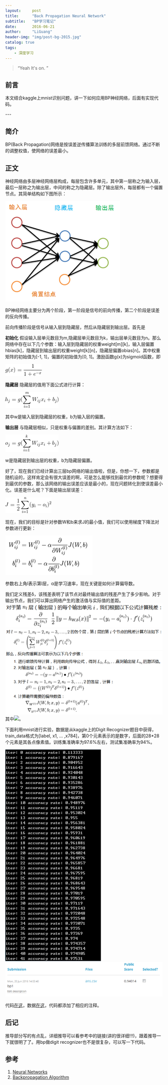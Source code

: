 ```yaml
---
layout:     post
title:      "Back Propagation Neural Network"
subtitle:   "BP学习笔记"
date:       2016-06-21
author:     "LiGuang"
header-img: "img/post-bg-2015.jpg"
catalog: true
tags:
    - 深度学习
---
```


> “Yeah It's on. ”


## 前言

本文结合kaggle上mnist识别问题，讲一下如何应用BP神经网络，后面有实现代码。
<p id = "build"></p>
---

## 简介
BP(Back Propagation)网络是按误差逆传播算法训练的多层前馈网络。通过不断的调整权值，使网络的误差最小。
## 正文
神经网络由多层神经网络层构成，每层包含许多单元，其中第一层称之为输入层，最后一层称之为输出层，中间的称之为隐藏层。除了输出层外，每层都有一个偏置节点。其简单结构如下图所示：

![](https://raw.githubusercontent.com/CoolIceFire/CoolIceFire.github.io/master/img/20160620/001.png)

BP神经网络主要分为两个阶段，第一阶段是信号的前向传播，第二个阶段是误差的反向传播。

前向传播阶段是信号从输入层到隐藏层，然后从隐藏层到输出层。首先是

**初始化**
假设输入层单元数目为m,隐藏层单元数目为k，输出层单元数目为n。那么网络中存在以下几个参数：输入层到隐藏层的权重weight[m][k]，输入层偏置hbias[k]，隐藏层到输出层的权重weight[k][n]，隐藏层偏置obias[n]。其中权重矩阵的初始值为[-1, 1]，偏置的初始值为[0, 1]。激励函数g(x)为sigmoid函数，即

![](https://raw.githubusercontent.com/CoolIceFire/CoolIceFire.github.io/master/img/20160620/002.gif)

**隐藏层**
隐藏层的值用下面公式进行计算：

![](https://raw.githubusercontent.com/CoolIceFire/CoolIceFire.github.io/master/img/20160620/003.gif)

其中w是输入层到隐藏层的权重，b为输入层的偏置。

**输出层**
与隐藏层相似，只是权重与偏置的差别。其计算方法如下：

![](https://raw.githubusercontent.com/CoolIceFire/CoolIceFire.github.io/master/img/20160620/004.gif)

w是隐藏层到输出层的权重，b为隐藏层偏置。

好了，现在我们已经计算出三层bp网络的输出值啦，但是，你想一下，参数都是随机设的，这样肯定会有很大误差的啊，可是怎么能够找到最优的参数呢？想要得到最优的参数，那么该网络的输出误差应该是最小的，现在问题转化到使误差最小化。误差是什么呢？下面是输出层误差：

![](https://raw.githubusercontent.com/CoolIceFire/CoolIceFire.github.io/master/img/20160620/005.gif)

现在，我们的目标是针对参数W和b来求J的最小值，我们可以使用梯度下降法对参数进行更新：

![](https://raw.githubusercontent.com/CoolIceFire/CoolIceFire.github.io/master/img/20160621/01.png)

参数右上角l表示第l层，α是学习速率，现在关键是如何计算偏导数。

我们定义残差δ，该残差表明了该节点对最终输出值的残差产生了多少影响。对于输出节点，我们可以算出网络产生的激活值与实际值的差距。
![](https://raw.githubusercontent.com/CoolIceFire/CoolIceFire.github.io/master/img/20160621/02.png)
![](https://raw.githubusercontent.com/CoolIceFire/CoolIceFire.github.io/master/img/20160621/03.png)
![](https://raw.githubusercontent.com/CoolIceFire/CoolIceFire.github.io/master/img/20160621/04.png)
其中![](http://deeplearning.stanford.edu/wiki/images/math/d/4/d/d4d5e09ac8e035283671cc03d942f955.png)。

下面利用mnist进行实验，数据是从kaggle上的Digit Recognizer题目中获得，train_data格式为[label, x1, ... ,x784]，第0个元素表示的是数字，后面的28*28个元素是其各点像素值。训练集准确率为97.6%左右，测试集准确率为94%。

![](https://raw.githubusercontent.com/CoolIceFire/CoolIceFire.github.io/master/img/20160621/05.png)
![](https://raw.githubusercontent.com/CoolIceFire/CoolIceFire.github.io/master/img/20160621/06.png)

代码[在这](https://github.com/CoolIceFire/RS/blob/master/bp%20for%20mnist)，数据[在这](https://www.kaggle.com/c/digit-recognizer/data)，代码都添加了相应的注释。
## 后记
推导部分写的有点乱，详细推导可以看参考中的链接(讲的很详细!!!)，跟着推导一下就很明了了。用bp做digit recognizer也不是很复杂，可以写一下代码。
## 参考
1. [Neural Networks](http://deeplearning.stanford.edu/wiki/index.php/Neural_Networks)
2. [Backpropagation Algorithm](http://deeplearning.stanford.edu/wiki/index.php/Backpropagation_Algorithm)